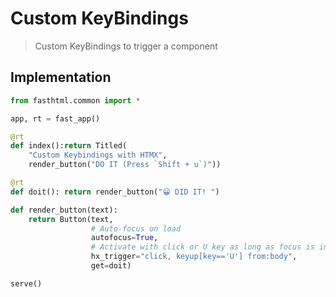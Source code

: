 # Custom KeyBindings

> Custom KeyBindings to trigger a component

## Implementation

```python
from fasthtml.common import * 

app, rt = fast_app()

@rt
def index():return Titled(
    "Custom Keybindings with HTMX",
    render_button("DO IT (Press `Shift + u`)"))

@rt
def doit(): return render_button("😀 DID IT! ")

def render_button(text):
    return Button(text, 
                  # Auto-focus on load
                  autofocus=True,
                  # Activate with click or U key as long as focus is in body
                  hx_trigger="click, keyup[key=='U'] from:body", 
                  get=doit)

serve()

```
